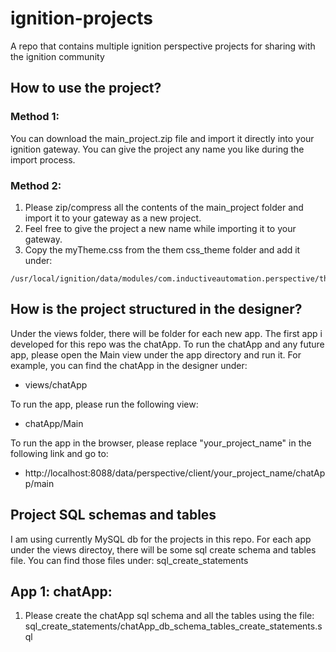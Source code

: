 # ignition-projects
A repo that contains multiple ignition perspective projects for sharing with the ignition community

## How to use the project?

### Method 1:
You can download the main_project.zip file and import it directly into your ignition gateway. You can give the project any name you like during the import process.

### Method 2:
1. Please zip/compress all the contents of the main_project folder and import it to your gateway as a new project.
2. Feel free to give the project a new name while importing it to your gateway.
3. Copy the myTheme.css from the them css_theme folder and add it under:
```
/usr/local/ignition/data/modules/com.inductiveautomation.perspective/themes/myTheme.css
```
## How is the project structured in the designer?

Under the views folder, there will be folder for each new app. The first app i developed for this repo was the chatApp. To run the chatApp and any future app, please open the Main view under the app directory and run it.
For example, you can find the chatApp in the designer under: 
- views/chatApp
  
To run the app, please run the following view:
- chatApp/Main

To run the app in the browser, please replace "your_project_name" in the following link and go to: 
- http://localhost:8088/data/perspective/client/your_project_name/chatApp/main


## Project SQL schemas and tables
I am using currently MySQL db for the projects in this repo. For each app under the views directoy, there will be some sql create schema and tables file. You can find those files under: sql_create_statements


## App 1: chatApp:
1. Please create the chatApp sql schema and all the tables using the file: sql_create_statements/chatApp_db_schema_tables_create_statements.sql
